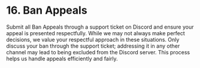 # 16. Ban Appeals

Submit all Ban Appeals through a support ticket on Discord and ensure your appeal is presented respectfully. While we may not always make perfect decisions, we value your respectful approach in these situations. Only discuss your ban through the support ticket; addressing it in any other channel may lead to being excluded from the Discord server. This process helps us handle appeals efficiently and fairly.
